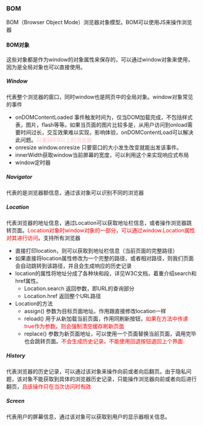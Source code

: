### BOM
BOM（Browser Object Mode）浏览器对象模型。BOM可以使用JS来操作浏览器
#### BOM对象
这些对象都是作为window的对象属性来保存的，可以通过window对象来使用，因为是全局对象也可以直接使用。
##### Window
代表整个浏览器的窗口，同时window也是网页中的全局对象。window对象常见的事件
* onDOMContentLoaded
事件触发时间为，仅当DOM加载完成，不包括样式表，图片，flash等等。如果当页面的图片比较多是，从用户访问到onload需要时间过长，交互效果难以实现，影响体验，onDOMContentLoad可以解决此问题。<font color="pink">只兼容IE9以上的浏览器</font>
* onresize
window.onresize 只要窗口的大小发生改变就能出发该事件。
* innerWidth获取window当前屏幕的宽度，可以利用这个来实现响应式布局
* window定时器
##### Navigator
代表的是浏览器额信息，通过该对象可以识别不同的浏览器
##### Location
代表浏览器的地址信息，通过Location可以获取地址栏信息，或者操作浏览器跳转页面。<font color="red">Location对象时window对象的一部分，可以通过window.Location属性对其进行访问</font>。支持所有浏览器
* 直接打印location，则可以获取到地址栏信息（当前页面的完整路径）
* 如果直接将location属性修改为一个完整的路径，或者相对路径，则我们页面会自动跳转到该路径，并且会生成响应的历史记录
* location的属性将地址分成了各种块和段，详见W3C文档，着重介绍search和href属性。
    * Location.search 返回参数，即URL的查询部分
    * Location.href 返回整个URL路径
* Location的方法
    * assign() 参数为目标页面地址。作用跟直接修改location一样
    * reload() 用于从新加载当前页面，作用同刷新按钮，<font color="red">如果在方法中传递true作为参数，则会强制清空缓存刷新页面</font>
    * replace() 参数为新页面地址，可以使用一个页面替换当前页面，调用完毕也会跳转页面。<font color="red">不会生成历史记录，不能使用回退按钮退回上个界面</font>

##### History
代表浏览器的历史记录，可以通过该对象来操作向前或者向后翻页。由于隐私问题，该对象不能获取到具体的浏览器历史记录，只能操作浏览器向前或者向后进行翻页，<font color="red">且该操作只在当次访问时有效</font>
##### Screen
代表用户的屏幕信息，通过该对象可以获取到用户的显示器相关信息。